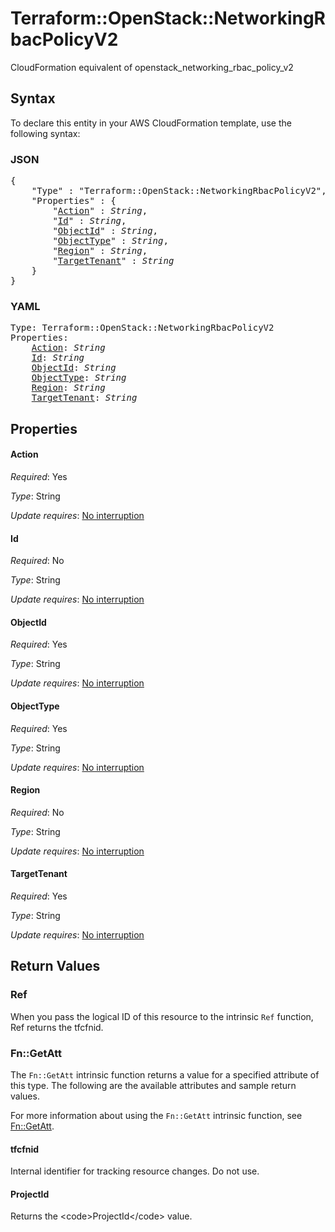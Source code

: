 # Terraform::OpenStack::NetworkingRbacPolicyV2

CloudFormation equivalent of openstack_networking_rbac_policy_v2

## Syntax

To declare this entity in your AWS CloudFormation template, use the following syntax:

### JSON

<pre>
{
    "Type" : "Terraform::OpenStack::NetworkingRbacPolicyV2",
    "Properties" : {
        "<a href="#action" title="Action">Action</a>" : <i>String</i>,
        "<a href="#id" title="Id">Id</a>" : <i>String</i>,
        "<a href="#objectid" title="ObjectId">ObjectId</a>" : <i>String</i>,
        "<a href="#objecttype" title="ObjectType">ObjectType</a>" : <i>String</i>,
        "<a href="#region" title="Region">Region</a>" : <i>String</i>,
        "<a href="#targettenant" title="TargetTenant">TargetTenant</a>" : <i>String</i>
    }
}
</pre>

### YAML

<pre>
Type: Terraform::OpenStack::NetworkingRbacPolicyV2
Properties:
    <a href="#action" title="Action">Action</a>: <i>String</i>
    <a href="#id" title="Id">Id</a>: <i>String</i>
    <a href="#objectid" title="ObjectId">ObjectId</a>: <i>String</i>
    <a href="#objecttype" title="ObjectType">ObjectType</a>: <i>String</i>
    <a href="#region" title="Region">Region</a>: <i>String</i>
    <a href="#targettenant" title="TargetTenant">TargetTenant</a>: <i>String</i>
</pre>

## Properties

#### Action

_Required_: Yes

_Type_: String

_Update requires_: [No interruption](https://docs.aws.amazon.com/AWSCloudFormation/latest/UserGuide/using-cfn-updating-stacks-update-behaviors.html#update-no-interrupt)

#### Id

_Required_: No

_Type_: String

_Update requires_: [No interruption](https://docs.aws.amazon.com/AWSCloudFormation/latest/UserGuide/using-cfn-updating-stacks-update-behaviors.html#update-no-interrupt)

#### ObjectId

_Required_: Yes

_Type_: String

_Update requires_: [No interruption](https://docs.aws.amazon.com/AWSCloudFormation/latest/UserGuide/using-cfn-updating-stacks-update-behaviors.html#update-no-interrupt)

#### ObjectType

_Required_: Yes

_Type_: String

_Update requires_: [No interruption](https://docs.aws.amazon.com/AWSCloudFormation/latest/UserGuide/using-cfn-updating-stacks-update-behaviors.html#update-no-interrupt)

#### Region

_Required_: No

_Type_: String

_Update requires_: [No interruption](https://docs.aws.amazon.com/AWSCloudFormation/latest/UserGuide/using-cfn-updating-stacks-update-behaviors.html#update-no-interrupt)

#### TargetTenant

_Required_: Yes

_Type_: String

_Update requires_: [No interruption](https://docs.aws.amazon.com/AWSCloudFormation/latest/UserGuide/using-cfn-updating-stacks-update-behaviors.html#update-no-interrupt)

## Return Values

### Ref

When you pass the logical ID of this resource to the intrinsic `Ref` function, Ref returns the tfcfnid.

### Fn::GetAtt

The `Fn::GetAtt` intrinsic function returns a value for a specified attribute of this type. The following are the available attributes and sample return values.

For more information about using the `Fn::GetAtt` intrinsic function, see [Fn::GetAtt](https://docs.aws.amazon.com/AWSCloudFormation/latest/UserGuide/intrinsic-function-reference-getatt.html).

#### tfcfnid

Internal identifier for tracking resource changes. Do not use.

#### ProjectId

Returns the &lt;code&gt;ProjectId&lt;/code&gt; value.

